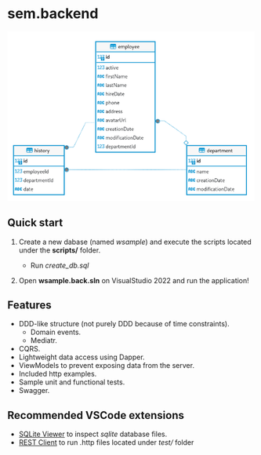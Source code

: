 # sem.backend

![Diagram](.assets/diagram.png)

## Quick start

1. Create a new dabase (named *wsample*) and execute the scripts located under the **scripts/** folder.
   * Run *create_db.sql*

2. Open **wsample.back.sln** on VisualStudio 2022 and run the application!
 

## Features

- DDD-like structure (not purely DDD because of time constraints).
  - Domain events.
  - Mediatr.
- CQRS.
- Lightweight data access using Dapper.
- ViewModels to prevent exposing data from the server.
- Included http examples.
- Sample unit and functional tests.
- Swagger.

## Recommended VSCode extensions

* [SQLite Viewer](https://open-vsx.org/vscode/item?itemName=qwtel.sqlite-viewer) to inspect *sqlite* database files.
* [REST Client](https://open-vsx.org/vscode/item?itemName=humao.rest-client) to run .http files located under *test/* folder
